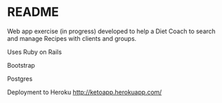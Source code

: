 # README

Web app exercise (in progress) developed to help a Diet Coach to search and manage Recipes with clients and groups.

Uses Ruby on Rails

Bootstrap

Postgres

Deployment to Heroku http://ketoapp.herokuapp.com/



